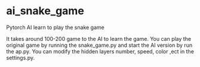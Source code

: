 # ai_snake_game
Pytorch AI learn to play the snake game

It takes around 100-200 game to the AI to learn the game.
You can play the original game by running the snake_game.py and start the AI version by run the ap.py.
You can modify the hidden layers number, speed, color ,ect in the settings.py.

